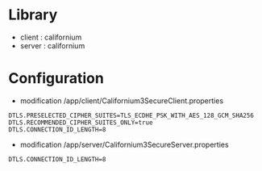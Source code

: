 # Library

* client : californium
* server : californium

# Configuration

* modification /app/client/Californium3SecureClient.properties

```
DTLS.PRESELECTED_CIPHER_SUITES=TLS_ECDHE_PSK_WITH_AES_128_GCM_SHA256
DTLS.RECOMMENDED_CIPHER_SUITES_ONLY=true
DTLS.CONNECTION_ID_LENGTH=8
```

* modification /app/server/Californium3SecureServer.properties

```
DTLS.CONNECTION_ID_LENGTH=8
```
